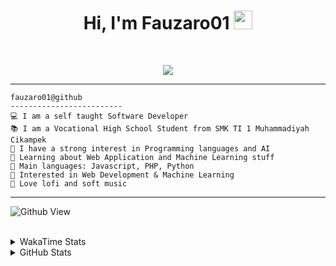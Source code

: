 <h1 align="center">
Hi, I'm Fauzaro01
  <img src="https://media.giphy.com/media/hvRJCLFzcasrR4ia7z/giphy.gif" width="30"></h1>
<br/>

<p align="center">
  <a href="https://github.com/DenverCoder1/readme-typing-svg">
    <img src="https://readme-typing-svg.herokuapp.com?lines=Chill%20and%20Coding;Full+Stack+Web+Developer;Student;Software%20Develover;Always%20learning%20new%20things&center=true&width=380&height=45">
  </a>
</p>

<hr>

```
fauzaro01@github
-------------------------
💻 I am a self taught Software Developer
📚 I am a Vocational High School Student from SMK TI 1 Muhammadiyah Cikampek
📝 I have a strong interest in Programming languages and AI
🌱 Learning about Web Application and Machine Learning stuff
🌟 Main languages: Javascript, PHP, Python
🚩 Interested in Web Development & Machine Learning
🎵 Love lofi and soft music 
```

<hr>

![Github View](https://komarev.com/ghpvc/?username=fauzaro01&style=flat-square)
<br><br>
<details>
  <summary>
     WakaTime Stats
  </summary>
  <br>
  <!--START_SECTION:waka-->

```txt
From: 10 September 2021 - To: 27 April 2025

Total Time: 830 hrs 3 mins

JavaScript          249 hrs 59 mins ███████▓░░░░░░░░░░░░░░░░░   30.12 %
PHP                 170 hrs 33 mins █████░░░░░░░░░░░░░░░░░░░░   20.55 %
HTML                100 hrs 38 mins ███░░░░░░░░░░░░░░░░░░░░░░   12.13 %
Blade Template      81 hrs 17 mins  ██▒░░░░░░░░░░░░░░░░░░░░░░   09.79 %
EJS                 56 hrs 49 mins  █▓░░░░░░░░░░░░░░░░░░░░░░░   06.85 %
Java                41 hrs 50 mins  █▒░░░░░░░░░░░░░░░░░░░░░░░   05.04 %
CSS                 32 hrs 32 mins  █░░░░░░░░░░░░░░░░░░░░░░░░   03.92 %
JSON                30 hrs 59 mins  █░░░░░░░░░░░░░░░░░░░░░░░░   03.73 %
Python              13 hrs 50 mins  ▒░░░░░░░░░░░░░░░░░░░░░░░░   01.67 %
Other               6 hrs 27 mins   ▒░░░░░░░░░░░░░░░░░░░░░░░░   00.78 %
```

<!--END_SECTION:waka-->
</details>
<details>
  <summary>
    GitHub Stats
  </summary>
  <br>
  <div align="center">
    <img src="https://github-readme-stats.vercel.app/api?username=Fauzaro01&show_icons=true&theme=algolia" alt="Fauzaro01's GitHub Stats" style="margin: 20px;" />
    <img src="https://github-readme-streak-stats.herokuapp.com/?user=Fauzaro01&theme=algolia" alt="Fauzaro01's GitHub Streak" style="margin: 20px;" />
  </div>

  <div align="center">
    <img src="https://github-readme-stats.vercel.app/api?username=Fauzaro01&show_icons=true&locale=en&count_private=true&hide_rank=true&custom_title=My%20GitHub%20Stats&disable_animations=true&theme=algolia" alt="Fauzaro01's Stars" style="margin: 20px;" />
    <img src="https://github-readme-stats.vercel.app/api/top-langs/?username=Fauzaro01&langs_count=8&theme=algolia&layout=compact" alt="Top Languages" style="margin: 20px;" />
  </div>
</details>
